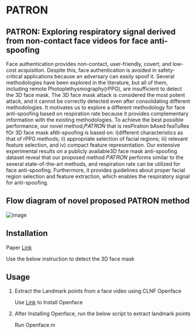 # PATRON
## PATRON: Exploring respiratory signal derived from non-contact face videos for face anti-spoofing

Face authentication provides non-contact, user-friendly, covert, and low-cost acquisition. Despite this, face authentication is avoided in safety-critical applications because an adversary can easily spoof it. Several methodologies have been explored in the literature, but all of them, including remote Photoplethysmography(rPPG), are insufficient to detect the 3D face mask. The 3D face mask attack is considered the most potent attack, and it cannot be correctly detected even after consolidating different methodologies. It motivates us to explore a different methodology for face anti-spoofing based on respiration rate because it provides complementary information with the existing methodologies. To achieve the best possible performance, our novel method,𝑃𝐴𝑇𝑅𝑂𝑁 that is resPiration bAsed feaTuRes fOr 3D face mask aNti-spoofing is based on: i)different characteristics as that of rPPG methods; ii) appropriate selection of facial regions; iii) relevant feature selection, and iv) compact feature representation. Our extensive experimental results on a publicly available3D face mask anti-spoofing dataset reveal that our proposed method 𝑃𝐴𝑇𝑅𝑂𝑁 performs similar to the several state-of-the-art methods, and respiration rate can be utilized for face anti-spoofing. Furthermore, it provides guidelines about proper facial region selection and feature extraction, which enables the respiratory signal for anti-spoofing.


## Flow diagram of novel proposed PATRON method
![image](https://user-images.githubusercontent.com/25555228/146506611-a8ee193e-2abf-4104-84c2-01937f23a3bb.png)


## Installation

Paper [Link](https://reader.elsevier.com/reader/sd/pii/S0957417421012422?token=61BAFF32C9A6C2852372CD64BFC23EDA6CD6EEB7887E7058953DD5FDAB60E6B35741D2029D3B76A95557663CFA5CC4FC&originRegion=eu-west-1&originCreation=20211217070907) 


Use the below instruction to detect the 3D face mask


## Usage

1) Extract the Landmark points from a face video using CLNF Openface 

   Use [Link](https://github.com/TadasBaltrusaitis/OpenFace) to Install Openface
2) After Installing Openface, run the below script to extract landmark points

   Run Openface.m


